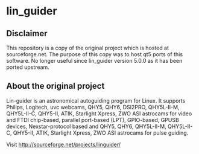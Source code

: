 # lin_guider

## Disclaimer

This repository is a copy of the original project which is hosted at sourceforge.net.
The purpose of this copy was to host qt5 ports of this software. No longer useful since
lin_guider version 5.0.0 as it has been ported upstream.

## About the original project

Lin-guider is an astronomical autoguiding program for Linux. It supports Philips, Logitech, uvc webcams, QHY5, QHY6, DSI2PRO, QHY5L-II-M, QHY5L-II-C, QHY5-II, ATIK, Starlight Xpress, ZWO ASI astrocams for video and FTDI chip-based, parallel port-based (LPT), GPIO-based, GPUSB devices, Nexstar-protocol based and QHY5, QHY6, QHY5L-II-M, QHY5L-II-C, QHY5-II, ATIK, Starlight Xpress, ZWO ASI astrocams for pulse guiding.

Visit http://sourceforge.net/projects/linguider/
